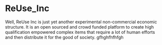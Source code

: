 # ReUse_Inc
Well, ReUse Inc is just yet another experimental non-commercial economic structure.  It is an open sourced and crowd funded platform to create high qualification empowered complex items that require a lot of human efforts and then distribute it for the good of society.
gfhghfhfhfgh
